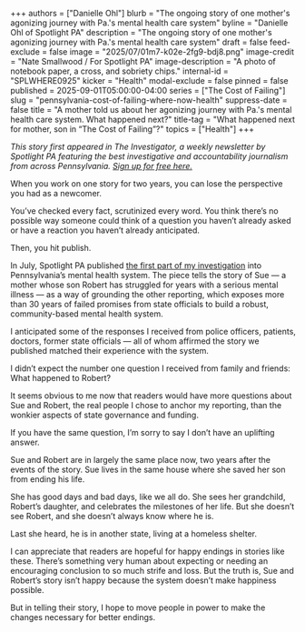 +++
authors = ["Danielle Ohl"]
blurb = "The ongoing story of one mother's agonizing journey with Pa.'s mental health care system"
byline = "Danielle Ohl of Spotlight PA"
description = "The ongoing story of one mother's agonizing journey with Pa.'s mental health care system"
draft = false
feed-exclude = false
image = "2025/07/01m7-k02e-2fg9-bdj8.png"
image-credit = "Nate Smallwood / For Spotlight PA"
image-description = "A photo of notebook paper, a cross, and sobriety chips."
internal-id = "SPLWHERE0925"
kicker = "Health"
modal-exclude = false
pinned = false
published = 2025-09-01T05:00:00-04:00
series = ["The Cost of Failing"]
slug = "pennsylvania-cost-of-failing-where-now-health"
suppress-date = false
title = "A mother told us about her agonizing journey with Pa.'s mental health care system. What happened next?"
title-tag = "What happened next for mother, son in “The Cost of Failing”?"
topics = ["Health"]
+++

<em>This story first appeared in The Investigator, a weekly newsletter by Spotlight PA featuring the best investigative and accountability journalism from across Pennsylvania. </em><a href="https://www.spotlightpa.org/newsletters"><em>Sign up for free here.</em></a>

When you work on one story for two years, you can lose the perspective you had as a newcomer.

You’ve checked every fact, scrutinized every word. You think there’s no possible way someone could think of a question you haven’t already asked or have a reaction you haven’t already anticipated. <strong></strong>

Then, you hit publish.

In July, Spotlight PA published <a href="https://www.spotlightpa.org/news/2025/07/pennsylvania-community-mental-health-crisis-funding-olmstead-implementation-health/">the first part of my investigation</a> into Pennsylvania’s mental health system. The piece tells the story of Sue — a mother whose son Robert has struggled for years with a serious mental illness — as a way of grounding the other reporting, which exposes more than 30 years of failed promises from state officials to build a robust, community-based mental health system.

I anticipated some of the responses I received from police officers, patients, doctors, former state officials — all of whom affirmed the story we published matched their experience with the system.

I didn’t expect the number one question I received from family and friends: What happened to Robert?

It seems obvious to me now that readers would have more questions about Sue and Robert, the real people I chose to anchor my reporting, than the wonkier aspects of state governance and funding.

If you have the same question, I’m sorry to say I don’t have an uplifting answer.

Sue and Robert are in largely the same place now, two years after the events of the story. Sue lives in the same house where she saved her son from ending his life.

She has good days and bad days, like we all do. She sees her grandchild, Robert’s daughter, and celebrates the milestones of her life. But she doesn’t see Robert, and she doesn’t always know where he is.

Last she heard, he is in another state, living at a homeless shelter.

I can appreciate that readers are hopeful for happy endings in stories like these. There’s something very human about expecting or needing an encouraging conclusion to so much strife and loss. But the truth is, Sue and Robert’s story isn’t happy because the system doesn’t make happiness possible.

But in telling their story, I hope to move people in power to make the changes necessary for better endings.<em></em>

